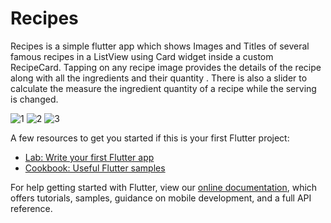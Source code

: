 # Recipes

Recipes is a simple flutter app which shows Images and Titles of several famous recipes in a ListView using Card widget inside a custom RecipeCard. Tapping on any recipe image provides the details of the recipe along with all the ingredients and their quantity . There is also a slider to calculate the measure the ingredient quantity of a recipe while the serving is changed.

![1](https://user-images.githubusercontent.com/17931197/130669760-2d7a9d25-3b22-4fe1-b8ca-f287cd192f95.png)
![2](https://user-images.githubusercontent.com/17931197/130669775-cad9993f-9b0b-432e-91ff-4c74a0e17443.png)
![3](https://user-images.githubusercontent.com/17931197/130669791-0edd48c4-9276-4046-8c15-551a0361cf02.png)


A few resources to get you started if this is your first Flutter project:

- [Lab: Write your first Flutter app](https://flutter.dev/docs/get-started/codelab)
- [Cookbook: Useful Flutter samples](https://flutter.dev/docs/cookbook)

For help getting started with Flutter, view our
[online documentation](https://flutter.dev/docs), which offers tutorials,
samples, guidance on mobile development, and a full API reference.
